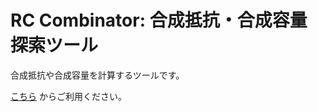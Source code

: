 # RC Combinator: 合成抵抗・合成容量 探索ツール

合成抵抗や合成容量を計算するツールです。

[こちら](https://shapoco.github.io/rc-combinator/) からご利用ください。
